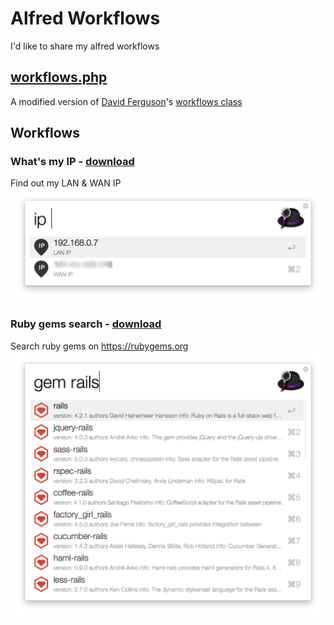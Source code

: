 # Alfred Workflows
I'd like to share my alfred workflows

## [workflows.php](https://github.com/jiajiawang/alfred_workflows/blob/master/workflows.php)
A modified version of [David Ferguson](http://dferg.us/)'s [workflows class](http://dferg.us/workflows-class/)

## Workflows

### What's my IP - [download](https://github.com/jiajiawang/alfred_workflows/blob/master/What's%20my%20IP.alfredworkflow?raw=true)
Find out my LAN & WAN IP
![What's my IP workflow](https://raw.githubusercontent.com/jiajiawang/alfred_workflows/master/screenshots/What's%20my%20ip.png)

### Ruby gems search - [download](https://github.com/jiajiawang/alfred_workflows/blob/master/Ruby%20gems%20search.alfredworkflow?raw=true)
Search ruby gems on https://rubygems.org
![Ruby gems search workflow](https://raw.githubusercontent.com/jiajiawang/alfred_workflows/master/screenshots/Ruby%20gems%20search.png)
